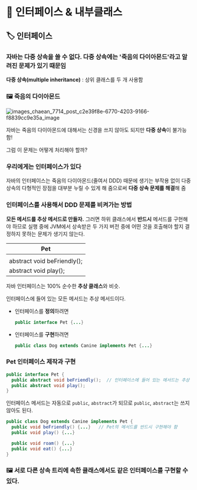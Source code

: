 # 📌 인터페이스 & 내부클래스
## 🏷 인터페이스
### 자바는 다중 상속을 쓸 수 없다. 다중 상속에는 '죽음의 다이아몬드'라고 알려진 문제가 있기 때문임
**다중 상속(multiple inheritance)** : 상위 클래스를 두 개 사용함

### 🖼 죽음의 다이아몬드
![images_chaean_7714_post_c2e39f8e-6770-4203-9166-f8839cc9e35a_image](https://github.com/for-backend-study/java-study/assets/114294615/806ad8c4-7f16-4d77-8566-077fcf95d466)

자바는 죽음의 다이아몬드에 대해서는 신경을 쓰지 않아도 되지만 **다중 상속**이 불가능함!

그럼 이 문제는 어떻게 처리해야 할까?
### 우리에게는 인터페이스가 있다
자바의 인터페이스는 죽음의 다이아몬드(줄여서 DDD) 때문에 생기는 부작용 없이 다중 상속의 다형적인 장점을 대부분 누릴 수 있게 해 줌으로써 **다중 상속 문제를 해결**해 줌

### 인터페이스를 사용해서 DDD 문제를 비켜가는 방법
**모든 메서드를 추상 메서드로 만들자.** 그러면 하위 클래스에서 **반드시** 메서드를 구현해야 하므로 실행 중에 JVM에서 상속받은 두 가지 버전 중에 어떤 것을 호출해야 할지 결정하지 못하는 문제가 생기지 않는다.

|Pet|
|---|
| |
|abstract void beFriendly();|
|abstract void play();|

자바 인터페이스는 100% 순수한 **추상 클래스**와 비슷.

인터페이스에 들어 있는 모든 메서드는 추상 메서드이다.

- 인터페이스를 **정의**하려면
  ```java
  public interface Pet {...}
  ```

- 인터페이스를 **구현**하려면
  ```java
  public class Dog extends Canine implements Pet {...}
  ```

### Pet 인터페이스 제작과 구현
```java
public interface Pet {
  public abstract void beFriendly();  // 인터페이스에 들어 있는 메서드는 추상 메서드이므로 반드시 세미콜론으로 끝나야 함
  public abstract void play();
}
```
인터페이스 메서드는 자동으로 `public`, `abstract`가 되므로 `public`, `abstract`는 쓰지 않아도 된다.

```java
public class Dog extends Canine implements Pet {
  public void beFriendly() {...}   // Pet의 메서드를 반드시 구현해야 함
  public void play() {...}

  public void roam() {...}
  public void eat() {...}
}
```

### 🖼 서로 다른 상속 트리에 속한 클래스에서도 같은 인터페이스를 구현할 수 있다.
